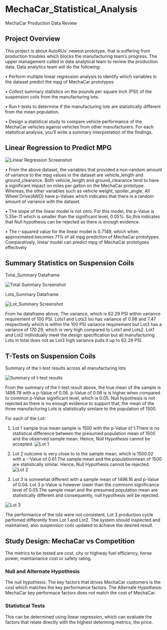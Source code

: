 # MechaCar_Statistical_Analysis
MechaCar Production Data Review

## Project Overview
This project is about AutoRUs' newest prototype, that is suffering from production troubles which blocks the manufacturing team’s progress. The upper management called in data analytical team to review the production data. Data analytics team will do the following:

•	Perform multiple linear regression analysis to identify which variables in the dataset predict the mpg of MechaCar prototypes

•	Collect summary statistics on the pounds per square inch (PSI) of the suspension coils from the manufacturing lots.

•	Run t-tests to determine if the manufacturing lots are statistically different from the mean population.

•	Design a statistical study to compare vehicle performance of the MechaCar vehicles against vehicles from other manufacturers. For each statistical analysis, you’ll write a summary interpretation of the findings.


## Linear Regression to Predict MPG
![Linear Regression Screenshot ](https://user-images.githubusercontent.com/105121697/185819719-e128fe8a-0884-4e76-b57b-350e6fcaa7ba.png)

•	From the above dataset, the variables that provided a non-random amount of variance to the mpg values in the dataset are vehicle_length and ground_clearance. Both vehicle_length and ground_clearance tend to have a significant impact on miles per gallon on the MechaCar prototype. Whereas, the other variables such as vehicle weight, spoiler_angle, All Wheel Drive(AWD) have p-Values which indicates that there is a random amount of variance with the dataset.

•	The slope of the linear model is not zero. For this model, the p-Value is 5.35e-11 which is smaller than the significant level, 0.05%. So,this indicates that Null hypothesis can be rejected as there is enough evidence.

•	The r-squared value for the linear model is 0.7149, which when approximated becomes 71% of all mpg prediction of MechaCar prototypes. Comparatively, linear model can predict mpg of MechaCar prototypes effectively



## Summary Statistics on Suspension Coils
Total_Summary Dataframe

![Total Summary Screenshot ](https://user-images.githubusercontent.com/105121697/185826144-5427ca0c-d2f7-40f5-b2b0-35cc6afe6eb6.png)

Lots_Summary Dataframe

![Lot_Summary Screenshot](https://user-images.githubusercontent.com/105121697/185826293-3f5c2297-fce3-422f-9313-0555842f67d7.png)

From he dataframe above, The variance, which is 62.29 PSI within variance requirement of 100 PSI. Lots1 and Lots2 lso has variance of 0.98 and 7.47 respectively which is within the 100 PSI variance requirement but Lot3 has a variance of 170.29, which is very high compared to Lots1 and Lots2. Lot1 and Lot2 individually meet the design specification but all manufacturing Lots in total does not as Lot3 high variance pulls it up to 62.29 PSI.


## T-Tests on Suspension Coils
Summary of the t-test results across all manufacturing lots

![Summary of t-test results](https://user-images.githubusercontent.com/105121697/185936401-9f8a5851-768b-4eba-a39c-d0caa0f5df3e.png)

From the summary of the t-test result above, the true mean of the sample is 1498.78 with a p-Value of 0.06. p-Value of 0.06 is is higher when compared to common p-Value significant level, which is 0.05. Null hypothesis is not rejected as there is no enough evidence to support that, the mean of the three manufacturing Lots is statistically similare to the population of 1500.

For each of the Lot:
1. Lot 1 sample true mean sample is 1500 with the p-Value of 1.There is no statistical difference between the presumed population mean of 1500 and the observed sample mean. Hence, Null Hypothesis cannot be accepted.
![Lot 1](https://user-images.githubusercontent.com/105121697/185940557-21c1afe9-ce9d-4e95-89ae-965d166d69ff.png)

2. Lot 2 outcome is very close to to the sample mean, which is 1500.02 with a --Value of 0.61.The sample mean and the populationmean of 1500 are statistically similar. Hence, Null Hypothesis cannot be rejected.
![Lot 2](https://user-images.githubusercontent.com/105121697/185941827-54daebfa-7ed5-4d61-b0a8-4782bf47e52c.png)

3. Lot 3 is somewhat different with a sample mean of 1496.16 and p-Value of 0.04. Lot 3 p-Value is however lower than the commonn significance level of 0.05.The sample mean and the presumed population mean are statistically different and consequently, null hypothesis will be rejected.

![Lot 3](https://user-images.githubusercontent.com/105121697/185943384-8b2c505e-03f5-474e-8f75-61d1614c37a5.png)

The performance of the lots were not consistent, Lot 3 production cycle perfomed differently from Lot 1 and Lot2. The system should inspected and maintained, also suspension coils updated to achieve the desired result. 

## Study Design: MechaCar vs Competition
The metrics to be tested are cost, city or highway fuel efficiency, horse power, maintainance cost or safety rating.

### Null and Alternate Hypothesis
The null hypothesis: The key factors that drives MechaCar customers is the cost which matches the key performance factors. 
The Alternate Hypothesis: MechaCar key performace factors does not match the cost of MechaCar.

### Statistical Tests
This can be determined using linear regression, which can evaluate the factors that relate directly with the highest determing metrics, the price.

